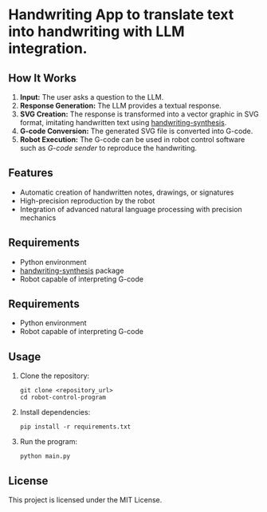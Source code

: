 <h1>Handwriting
    App to translate text into handwriting with LLM integration.
<h2>How It Works</h2>
<ol>
    <li><strong>Input:</strong> The user asks a question to the LLM.</li>
    <li><strong>Response Generation:</strong> The LLM provides a textual response.</li>
    <li><strong>SVG Creation:</strong> The response is transformed into a vector graphic in SVG format, imitating handwritten text using <a href="https://github.com/sjvasquez/handwriting-synthesis">handwriting-synthesis</a>.</li>
    <li><strong>G-code Conversion:</strong> The generated SVG file is converted into G-code.</li>
    <li><strong>Robot Execution:</strong> The G-code can be used in robot control software such as <em>G-code sender</em> to reproduce the handwriting.</li>
</ol>

<h2>Features</h2>
<ul>
    <li>Automatic creation of handwritten notes, drawings, or signatures</li>
    <li>High-precision reproduction by the robot</li>
    <li>Integration of advanced natural language processing with precision mechanics</li>
</ul>

<h2>Requirements</h2>
<ul>
    <li>Python environment</li>
    <li><a href="https://github.com/sjvasquez/handwriting-synthesis">handwriting-synthesis</a> package</li>
    <li>Robot capable of interpreting G-code</li>
</ul>

<h2>Requirements</h2>
    <ul>
        <li>Python environment</li>
        <li>Robot capable of interpreting G-code</li>
    </ul>

  <h2>Usage</h2>
    <ol>
        <li>Clone the repository:
            <pre><code>git clone &lt;repository_url&gt;
cd robot-control-program</code></pre>
        </li>
        <li>Install dependencies:
            <pre><code>pip install -r requirements.txt</code></pre>
        </li>
        <li>Run the program:
            <pre><code>python main.py</code></pre>
        </li>
    </ol>

  <h2>License</h2>
  <p>This project is licensed under the MIT License.</p>

